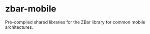 # zbar-mobile
 
Pre-compiled shared libraries for the ZBar library for common mobile architectures.
